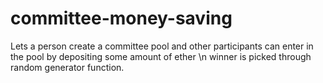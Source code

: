 # committee-money-saving
Lets a person create a committee pool and other participants can enter in the pool by depositing some amount of ether \n winner is picked through random generator function.
